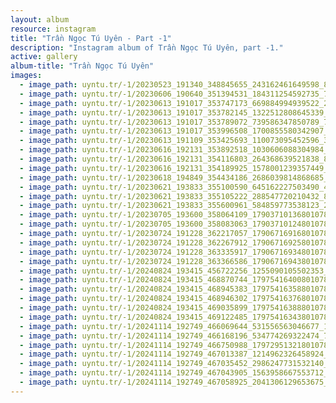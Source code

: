 ```yaml
---
layout: album
resource: instagram
title: "Trần Ngọc Tú Uyên - Part -1"
description: "Instagram album of Trần Ngọc Tú Uyên, part -1."
active: gallery
album-title: "Trần Ngọc Tú Uyên"
images:
  - image_path: uyntu.tr/-1/20230523_191340_348845655_243162461649598_8833001784888118270_n.jpg
  - image_path: uyntu.tr/-1/20230606_190640_351394531_184311254592735_7530972613805428582_n.jpg
  - image_path: uyntu.tr/-1/20230613_191017_353747173_669884994939522_2590632610422239032_n.jpg
  - image_path: uyntu.tr/-1/20230613_191017_353782145_1322512808645339_6410585991684330631_n.jpg
  - image_path: uyntu.tr/-1/20230613_191017_353789072_739586347850789_7033201349498929686_n.jpg
  - image_path: uyntu.tr/-1/20230613_191017_353996508_1700855580342907_2154561407739573135_n.jpg
  - image_path: uyntu.tr/-1/20230613_191109_353425693_110073095452596_3913084078916734325_n.jpg
  - image_path: uyntu.tr/-1/20230616_192131_353892518_1030606088304984_563027830043592779_n.jpg
  - image_path: uyntu.tr/-1/20230616_192131_354116803_264368639521838_8474206754254489323_n.jpg
  - image_path: uyntu.tr/-1/20230616_192131_354189925_1578001239357449_1819558674317395262_n.jpg
  - image_path: uyntu.tr/-1/20230618_194849_354434186_2686039814868685_5396831554027477410_n.jpg
  - image_path: uyntu.tr/-1/20230621_193833_355100590_645162227503490_4856215419515956562_n.jpg
  - image_path: uyntu.tr/-1/20230621_193833_355105222_288547720210432_8545671015552306564_n.jpg
  - image_path: uyntu.tr/-1/20230621_193833_355600961_584859773538123_204844668369975249_n.jpg
  - image_path: uyntu.tr/-1/20230705_193600_358064109_17903710136801078_5220140944332526368_n.jpg
  - image_path: uyntu.tr/-1/20230705_193600_358083063_17903710124801078_8710809945033785164_n.jpg
  - image_path: uyntu.tr/-1/20230724_191228_362217057_17906716916801078_312180624879184189_n.jpg
  - image_path: uyntu.tr/-1/20230724_191228_362267912_17906716925801078_3278745501067647060_n.jpg
  - image_path: uyntu.tr/-1/20230724_191228_363335917_17906716934801078_3221063772137003505_n.jpg
  - image_path: uyntu.tr/-1/20230724_191228_363366586_17906716943801078_7967413010164927499_n.jpg
  - image_path: uyntu.tr/-1/20240824_193415_456722256_1255090105502353_8170572288608686676_n.jpg
  - image_path: uyntu.tr/-1/20240824_193415_468870744_17975416400801078_5358906895101357893_n.jpg
  - image_path: uyntu.tr/-1/20240824_193415_468945383_17975416358801078_9073351153157489634_n.jpg
  - image_path: uyntu.tr/-1/20240824_193415_468946302_17975416376801078_4981582650946383046_n.jpg
  - image_path: uyntu.tr/-1/20240824_193415_469035899_17975416388801078_3962695555088300712_n.jpg
  - image_path: uyntu.tr/-1/20240824_193415_469122485_17975416343801078_7191743623098017011_n.jpg
  - image_path: uyntu.tr/-1/20241114_192749_466069644_531556563046677_1382483324810588446_n.jpg
  - image_path: uyntu.tr/-1/20241114_192749_466168196_534774269322474_7435679160980688275_n.jpg
  - image_path: uyntu.tr/-1/20241114_192749_466750988_17972951321801078_7729132381796970500_n.jpg
  - image_path: uyntu.tr/-1/20241114_192749_467013387_1214962326458924_7476298896460754540_n.jpg
  - image_path: uyntu.tr/-1/20241114_192749_467035452_2986247731532140_4851224050808533143_n.jpg
  - image_path: uyntu.tr/-1/20241114_192749_467043905_1563958667553712_2549119680283875556_n.jpg
  - image_path: uyntu.tr/-1/20241114_192749_467058925_2041306129653675_3509306881252689624_n.jpg
---
```

